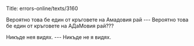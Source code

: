 Title: errors-online/texts/3160

Вероятно това бе един от кръговете на Амадовия рай --- Вероятно това бе един от кръговете на АДаМовия рай???

Никъде нея видях. ---  Никъде не я видях.
